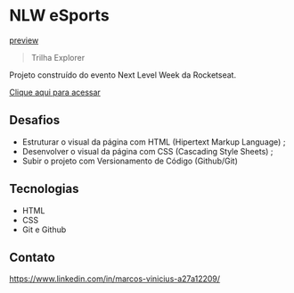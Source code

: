 # NLW eSports

[preview](./.github/preview.png)

> Trilha Explorer

Projeto construído do evento Next Level Week da Rocketseat.

[Clique aqui para acessar](https://ViniciusFer96.github.io/NLW-eSports-explorer)

## Desafios
- Estruturar o visual da página com HTML (Hipertext Markup Language) ;
- Desenvolver o visual da página com CSS (Cascading Style Sheets) ;
- Subir o projeto com Versionamento de Código (Github/Git)

## Tecnologias

- HTML
- CSS
- Git e Github

## Contato

https://www.linkedin.com/in/marcos-vinicius-a27a12209/